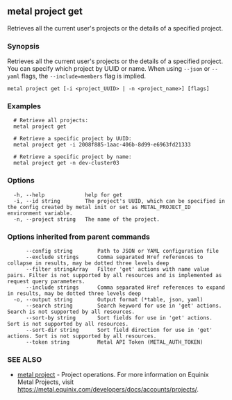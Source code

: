 ## metal project get

Retrieves all the current user's projects or the details of a specified project.

### Synopsis

Retrieves all the current user's projects or the details of a specified project. You can specify which project by UUID or name. When using `--json` or `--yaml` flags, the `--include=members` flag is implied.

```
metal project get [-i <project_UUID> | -n <project_name>] [flags]
```

### Examples

```
  # Retrieve all projects:
  metal project get
  
  # Retrieve a specific project by UUID: 
  metal project get -i 2008f885-1aac-406b-8d99-e6963fd21333

  # Retrieve a specific project by name:
  metal project get -n dev-cluster03
```

### Options

```
  -h, --help             help for get
  -i, --id string        The project's UUID, which can be specified in the config created by metal init or set as METAL_PROJECT_ID environment variable.
  -n, --project string   The name of the project.
```

### Options inherited from parent commands

```
      --config string        Path to JSON or YAML configuration file
      --exclude strings      Comma separated Href references to collapse in results, may be dotted three levels deep
      --filter stringArray   Filter 'get' actions with name value pairs. Filter is not supported by all resources and is implemented as request query parameters.
      --include strings      Comma separated Href references to expand in results, may be dotted three levels deep
  -o, --output string        Output format (*table, json, yaml)
      --search string        Search keyword for use in 'get' actions. Search is not supported by all resources.
      --sort-by string       Sort fields for use in 'get' actions. Sort is not supported by all resources.
      --sort-dir string      Sort field direction for use in 'get' actions. Sort is not supported by all resources.
      --token string         Metal API Token (METAL_AUTH_TOKEN)
```

### SEE ALSO

* [metal project](metal_project.md)	 - Project operations. For more information on Equinix Metal Projects, visit https://metal.equinix.com/developers/docs/accounts/projects/.

